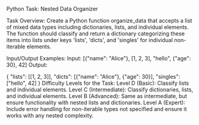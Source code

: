 Python Task: Nested Data Organizer

Task Overview:
Create a Python function organize_data that accepts a list 
of mixed data types including dictionaries, lists, and individual elements. 
The function should classify and return a dictionary categorizing these items 
into lists under keys 'lists', 'dicts', and 'singles' for individual non-iterable elements.

Input/Output Examples:
Input: [{"name": "Alice"}, [1, 2, 3], "hello", {"age": 30}, 42]
Output:

{
  "lists": [[1, 2, 3]],
  "dicts": [{"name": "Alice"}, {"age": 30}],
  "singles": ["hello", 42]
}
Difficulty Levels for the Task:
Level D (Basic): Classify lists and individual elements.
Level C (Intermediate): Classify dictionaries, lists, and individual elements.
Level B (Advanced): Same as intermediate, but ensure functionality with nested lists and dictionaries.
Level A (Expert): Include error handling for non-iterable types not specified and ensure it works with any nested complexity.